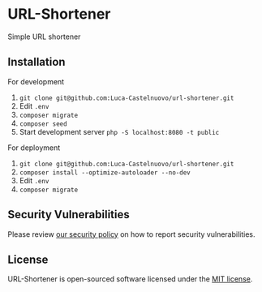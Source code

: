 # URL-Shortener

Simple URL shortener

## Installation

For development

1. `git clone git@github.com:Luca-Castelnuovo/url-shortener.git`
2. Edit `.env`
3. `composer migrate`
4. `composer seed`
5. Start development server `php -S localhost:8080 -t public`

For deployment

1. `git clone git@github.com:Luca-Castelnuovo/url-shortener.git`
2. `composer install --optimize-autoloader --no-dev`
3. Edit `.env`
4. `composer migrate`

## Security Vulnerabilities

Please review [our security policy](https://github.com/Luca-Castelnuovo/url-shortener/security/policy) on how to report security vulnerabilities.

## License

URL-Shortener is open-sourced software licensed under the [MIT license](LICENSE.md).
